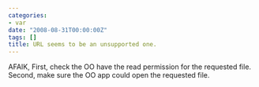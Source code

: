 ```yaml
---
categories:
- var
date: "2008-08-31T00:00:00Z"
tags: []
title: URL seems to be an unsupported one.
---
```


AFAIK, 
First, check the OO have the read permission for the requested file.
Second, make sure the OO app could open the requested file.
